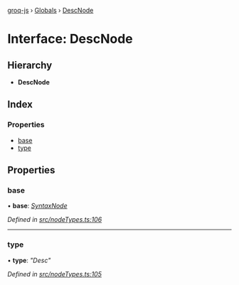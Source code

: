 [groq-js](../README.md) › [Globals](../globals.md) › [DescNode](descnode.md)

# Interface: DescNode

## Hierarchy

* **DescNode**

## Index

### Properties

* [base](descnode.md#base)
* [type](descnode.md#type)

## Properties

###  base

• **base**: *[SyntaxNode](../globals.md#syntaxnode)*

*Defined in [src/nodeTypes.ts:106](https://github.com/sanity-io/groq-js/blob/fc2de3c/src/nodeTypes.ts#L106)*

___

###  type

• **type**: *"Desc"*

*Defined in [src/nodeTypes.ts:105](https://github.com/sanity-io/groq-js/blob/fc2de3c/src/nodeTypes.ts#L105)*
